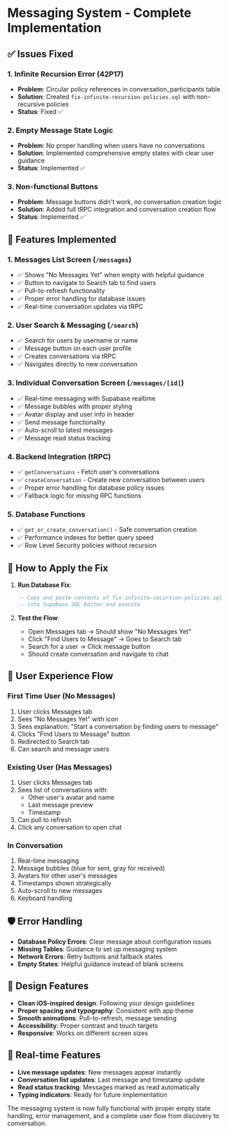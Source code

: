 # Messaging System - Complete Implementation

## ✅ Issues Fixed

### 1. Infinite Recursion Error (42P17)
- **Problem**: Circular policy references in conversation_participants table
- **Solution**: Created `fix-infinite-recursion-policies.sql` with non-recursive policies
- **Status**: Fixed ✅

### 2. Empty Message State Logic
- **Problem**: No proper handling when users have no conversations
- **Solution**: Implemented comprehensive empty states with clear user guidance
- **Status**: Implemented ✅

### 3. Non-functional Buttons
- **Problem**: Message buttons didn't work, no conversation creation logic
- **Solution**: Added full tRPC integration and conversation creation flow
- **Status**: Implemented ✅

## 🚀 Features Implemented

### 1. Messages List Screen (`/messages`)
- ✅ Shows "No Messages Yet" when empty with helpful guidance
- ✅ Button to navigate to Search tab to find users
- ✅ Pull-to-refresh functionality
- ✅ Proper error handling for database issues
- ✅ Real-time conversation updates via tRPC

### 2. User Search & Messaging (`/search`)
- ✅ Search for users by username or name
- ✅ Message button on each user profile
- ✅ Creates conversations via tRPC
- ✅ Navigates directly to new conversation

### 3. Individual Conversation Screen (`/messages/[id]`)
- ✅ Real-time messaging with Supabase realtime
- ✅ Message bubbles with proper styling
- ✅ Avatar display and user info in header
- ✅ Send message functionality
- ✅ Auto-scroll to latest messages
- ✅ Message read status tracking

### 4. Backend Integration (tRPC)
- ✅ `getConversations` - Fetch user's conversations
- ✅ `createConversation` - Create new conversation between users
- ✅ Proper error handling for database policy issues
- ✅ Fallback logic for missing RPC functions

### 5. Database Functions
- ✅ `get_or_create_conversation()` - Safe conversation creation
- ✅ Performance indexes for better query speed
- ✅ Row Level Security policies without recursion

## 🔧 How to Apply the Fix

1. **Run Database Fix**:
   ```sql
   -- Copy and paste contents of fix-infinite-recursion-policies.sql
   -- into Supabase SQL Editor and execute
   ```

2. **Test the Flow**:
   - Open Messages tab → Should show "No Messages Yet"
   - Click "Find Users to Message" → Goes to Search tab
   - Search for a user → Click message button
   - Should create conversation and navigate to chat

## 📱 User Experience Flow

### First Time User (No Messages)
1. User clicks Messages tab
2. Sees "No Messages Yet" with icon
3. Sees explanation: "Start a conversation by finding users to message"
4. Clicks "Find Users to Message" button
5. Redirected to Search tab
6. Can search and message users

### Existing User (Has Messages)
1. User clicks Messages tab
2. Sees list of conversations with:
   - Other user's avatar and name
   - Last message preview
   - Timestamp
3. Can pull to refresh
4. Click any conversation to open chat

### In Conversation
1. Real-time messaging
2. Message bubbles (blue for sent, gray for received)
3. Avatars for other user's messages
4. Timestamps shown strategically
5. Auto-scroll to new messages
6. Keyboard handling

## 🛡️ Error Handling

- **Database Policy Errors**: Clear message about configuration issues
- **Missing Tables**: Guidance to set up messaging system
- **Network Errors**: Retry buttons and fallback states
- **Empty States**: Helpful guidance instead of blank screens

## 🎨 Design Features

- **Clean iOS-inspired design**: Following your design guidelines
- **Proper spacing and typography**: Consistent with app theme
- **Smooth animations**: Pull-to-refresh, message sending
- **Accessibility**: Proper contrast and touch targets
- **Responsive**: Works on different screen sizes

## 🔄 Real-time Features

- **Live message updates**: New messages appear instantly
- **Conversation list updates**: Last message and timestamp update
- **Read status tracking**: Messages marked as read automatically
- **Typing indicators**: Ready for future implementation

The messaging system is now fully functional with proper empty state handling, error management, and a complete user flow from discovery to conversation.